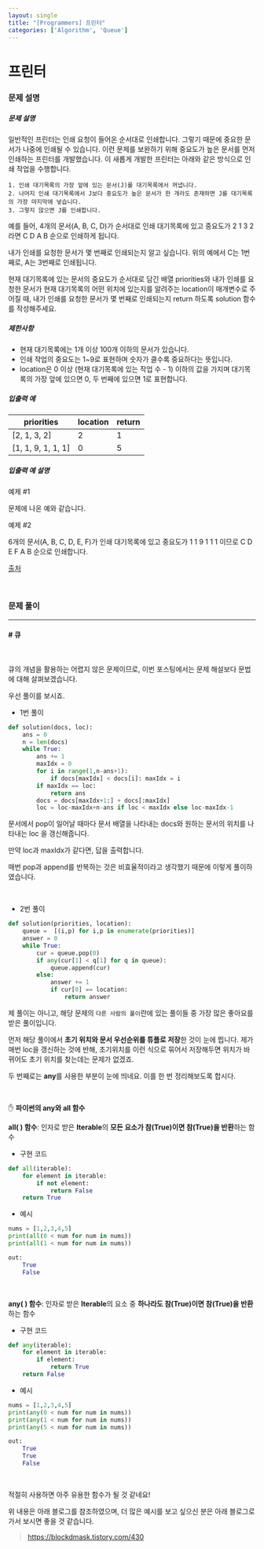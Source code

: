 ```yaml
---
layout: single
title: "[Programmers] 프린터"
categories: ['Algorithm', 'Queue']
---
```




# 프린터

### 문제 설명

##### 문제 설명

일반적인 프린터는 인쇄 요청이 들어온 순서대로 인쇄합니다. 그렇기 때문에 중요한 문서가 나중에 인쇄될 수 있습니다. 이런 문제를 보완하기 위해 중요도가 높은 문서를 먼저 인쇄하는 프린터를 개발했습니다. 이 새롭게 개발한 프린터는 아래와 같은 방식으로 인쇄 작업을 수행합니다.

```
1. 인쇄 대기목록의 가장 앞에 있는 문서(J)를 대기목록에서 꺼냅니다.
2. 나머지 인쇄 대기목록에서 J보다 중요도가 높은 문서가 한 개라도 존재하면 J를 대기목록의 가장 마지막에 넣습니다.
3. 그렇지 않으면 J를 인쇄합니다.
```

예를 들어, 4개의 문서(A, B, C, D)가 순서대로 인쇄 대기목록에 있고 중요도가 2 1 3 2 라면 C D A B 순으로 인쇄하게 됩니다.

내가 인쇄를 요청한 문서가 몇 번째로 인쇄되는지 알고 싶습니다. 위의 예에서 C는 1번째로, A는 3번째로 인쇄됩니다.

현재 대기목록에 있는 문서의 중요도가 순서대로 담긴 배열 priorities와 내가 인쇄를 요청한 문서가 현재 대기목록의 어떤 위치에 있는지를 알려주는 location이 매개변수로 주어질 때, 내가 인쇄를 요청한 문서가 몇 번째로 인쇄되는지 return 하도록 solution 함수를 작성해주세요.

##### 제한사항

- 현재 대기목록에는 1개 이상 100개 이하의 문서가 있습니다.
- 인쇄 작업의 중요도는 1~9로 표현하며 숫자가 클수록 중요하다는 뜻입니다.
- location은 0 이상 (현재 대기목록에 있는 작업 수 - 1) 이하의 값을 가지며 대기목록의 가장 앞에 있으면 0, 두 번째에 있으면 1로 표현합니다.

##### 입출력 예

| priorities         | location | return |
| ------------------ | -------- | ------ |
| [2, 1, 3, 2]       | 2        | 1      |
| [1, 1, 9, 1, 1, 1] | 0        | 5      |

##### 입출력 예 설명

예제 #1

문제에 나온 예와 같습니다.

예제 #2

6개의 문서(A, B, C, D, E, F)가 인쇄 대기목록에 있고 중요도가 1 1 9 1 1 1 이므로 C D E F A B 순으로 인쇄합니다.

[출처](http://www.csc.kth.se/contest/nwerc/2006/problems/nwerc06.pdf)

<br>

### 문제 풀이

---

#### \# 큐

<br>

큐의 개념을 활용하는 어렵지 않은 문제이므로, 이번 포스팅에서는 문제 해설보다 문법에 대해 살펴보겠습니다. 

우선 풀이를 보시죠. 

* 1번 풀이

```python
def solution(docs, loc):
    ans = 0
    n = len(docs)
    while True:
        ans += 1
        maxIdx = 0
        for i in range(1,n-ans+1):
            if docs[maxIdx] < docs[i]: maxIdx = i
        if maxIdx == loc: 
            return ans
        docs = docs[maxIdx+1:] + docs[:maxIdx]
        loc = loc-maxIdx+n-ans if loc < maxIdx else loc-maxIdx-1
```

문서에서 pop이 일어날 때마다 문서 배열을 나타내는 docs와 원하는 문서의 위치를 나타내는 loc 을 갱신해줍니다. 

만약 loc과 maxIdx가 같다면, 답을 출력합니다. 

매번 pop과 append를 반복하는 것은 비효율적이라고 생각했기 때문에 이렇게 풀이하였습니다. 

<br>

* 2번 풀이

```python
def solution(priorities, location):
    queue =  [(i,p) for i,p in enumerate(priorities)]
    answer = 0
    while True:
        cur = queue.pop(0)
        if any(cur[1] < q[1] for q in queue):
            queue.append(cur)
        else:
            answer += 1
            if cur[0] == location:
                return answer
```

제 풀이는 아니고, 해당 문제의 `다른 사람의 풀이`란에 있는 풀이들 중 가장 많은 좋아요를 받은 풀이입니다. 

먼저 해당 풀이에서 **초기 위치와 문서 우선순위를 튜플로 저장**한 것이 눈에 띕니다. 제가 매번 loc을 갱신하는 것에 반해, 초기위치를 이런 식으로 묶어서 저장해두면 위치가 바뀌어도 초기 위치를 찾는데는 문제가 없겠죠. 

두 번째로는 **any**를 사용한 부분이 눈에 띄네요. 이를 한 번 정리해보도록 합시다. 

<br>

✋ **파이썬의 any와 all 함수**

**all( ) 함수**: 인자로 받은 **Iterable**의 **모든 요소가 참(True)이면 참(True)을 반환**하는 함수

* 구현 코드

```python
def all(iterable):
    for element in iterable:
        if not element:
            return False
    return True
```

* 예시

```python
nums = [1,2,3,4,5]
print(all(0 < num for num in nums))
print(all(1 < num for num in nums))

out:
    True
    False
```

<br>

**any( ) 함수**: 인자로 받은 **Iterable**의 요소 중 **하나라도 참(True)이면 참(True)을 반환**하는 함수

* 구현 코드

```python
def any(iterable):
    for element in iterable:
        if element:
            return True
    return False
```

* 예시

```python
nums = [1,2,3,4,5]
print(any(0 < num for num in nums))
print(any(1 < num for num in nums))
print(any(5 < num for num in nums))

out:
    True
    True
    False
```

<br>

적절히 사용하면 아주 유용한 함수가 될 것 같네요!

위 내용은 아래 블로그를 참조하였으며, 더 많은 예시를 보고 싶으신 분은 아래 블로그로 가서 보시면 좋을 것 같습니다. 

> https://blockdmask.tistory.com/430